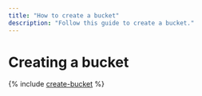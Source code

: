 ```yaml
---
title: "How to create a bucket"
description: "Follow this guide to create a bucket."
---
```


# Creating a bucket

{% include [create-bucket](../../../_includes/storage/create-bucket.md) %}